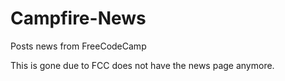 # Campfire-News
Posts news from FreeCodeCamp

This is gone due to FCC does not have the news page anymore.

